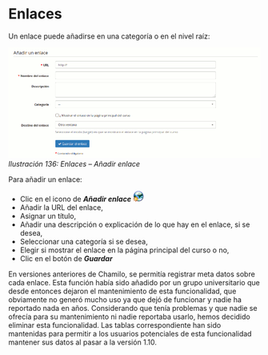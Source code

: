 # Enlaces

Un enlace puede añadirse en una categoría o en el nivel raíz:

![](../../.gitbook/assets/graficos117%20%282%29.png)_Ilustración 136: Enlaces – Añadir enlace_

Para añadir un enlace:

* Clic en el icono de _**Añadir enlace**_ ![](../../.gitbook/assets/graphics219%20%284%29.png)
* Añadir la URL del enlace,
* Asignar un título,
* Añadir una descripción o explicación de lo que hay en el enlace, si se desea,
* Seleccionar una categoría si se desea,
* Elegir si mostrar el enlace en la página principal del curso o no,
* Clic en el botón de _**Guardar**_

En versiones anteriores de Chamilo, se permitía registrar meta datos sobre cada enlace. Esta función había sido añadido por un grupo universitario que desde entonces dejaron el mantenimiento de esta funcionalidad, que obviamente no generó mucho uso ya que dejó de funcionar y nadie ha reportado nada en años. Considerando que tenía problemas y que nadie se ofrecía para su mantenimiento ni nadie reportaba usarlo, hemos decidido eliminar esta funcionalidad. Las tablas correspondiente han sido mantenidas para permitir a los usuarios potenciales de esta funcionalidad mantener sus datos al pasar a la versión 1.10.

